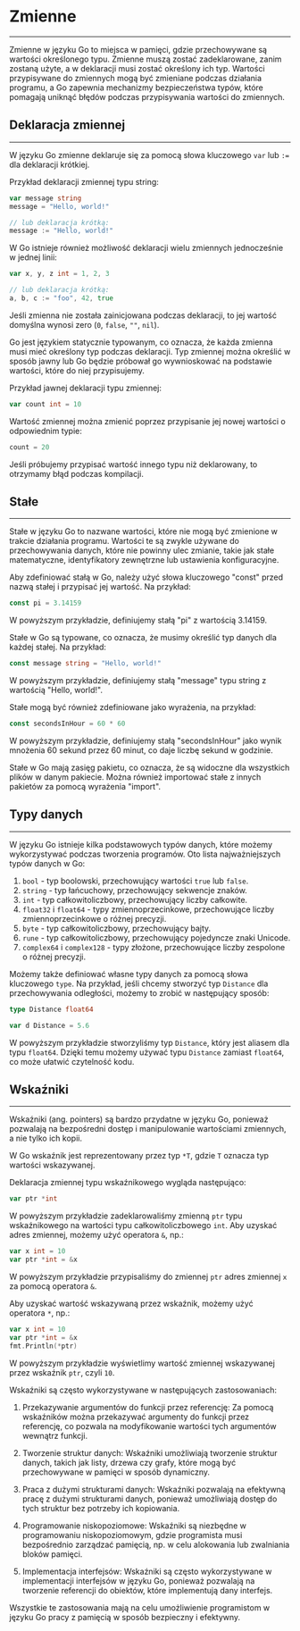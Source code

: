 # Zmienne
---
Zmienne w języku Go to miejsca w pamięci, gdzie przechowywane są wartości określonego typu. Zmienne muszą zostać zadeklarowane, zanim zostaną użyte, a w deklaracji musi zostać określony ich typ. Wartości przypisywane do zmiennych mogą być zmieniane podczas działania programu, a Go zapewnia mechanizmy bezpieczeństwa typów, które pomagają uniknąć błędów podczas przypisywania wartości do zmiennych.

## Deklaracja zmiennej
---
W języku Go zmienne deklaruje się za pomocą słowa kluczowego `var` lub `:=` dla deklaracji krótkiej.

Przykład deklaracji zmiennej typu string:

```go
var message string
message = "Hello, world!"

// lub deklaracja krótką:
message := "Hello, world!"
```

W Go istnieje również możliwość deklaracji wielu zmiennych jednocześnie w jednej linii:

```go
var x, y, z int = 1, 2, 3

// lub deklaracja krótką:
a, b, c := "foo", 42, true
```

Jeśli zmienna nie została zainicjowana podczas deklaracji, to jej wartość domyślna wynosi zero (`0`, `false`, `""`, `nil`).

Go jest językiem statycznie typowanym, co oznacza, że każda zmienna musi mieć określony typ podczas deklaracji. Typ zmiennej można określić w sposób jawny lub Go będzie próbował go wywnioskować na podstawie wartości, które do niej przypisujemy.

Przykład jawnej deklaracji typu zmiennej:

```go
var count int = 10
```

Wartość zmiennej można zmienić poprzez przypisanie jej nowej wartości o odpowiednim typie:

```go
count = 20
```

Jeśli próbujemy przypisać wartość innego typu niż deklarowany, to otrzymamy błąd podczas kompilacji.

## Stałe
---
Stałe w języku Go to nazwane wartości, które nie mogą być zmienione w trakcie działania programu. Wartości te są zwykle używane do przechowywania danych, które nie powinny ulec zmianie, takie jak stałe matematyczne, identyfikatory zewnętrzne lub ustawienia konfiguracyjne.

Aby zdefiniować stałą w Go, należy użyć słowa kluczowego "const" przed nazwą stałej i przypisać jej wartość. Na przykład:

```go
const pi = 3.14159
```

W powyższym przykładzie, definiujemy stałą "pi" z wartością 3.14159.

Stałe w Go są typowane, co oznacza, że ​​musimy określić typ danych dla każdej stałej. Na przykład:

```go
const message string = "Hello, world!"
```

W powyższym przykładzie, definiujemy stałą "message" typu string z wartością "Hello, world!".

Stałe mogą być również zdefiniowane jako wyrażenia, na przykład:

```go
const secondsInHour = 60 * 60
```

W powyższym przykładzie, definiujemy stałą "secondsInHour" jako wynik mnożenia 60 sekund przez 60 minut, co daje liczbę sekund w godzinie.

Stałe w Go mają zasięg pakietu, co oznacza, że ​​są widoczne dla wszystkich plików w danym pakiecie. Można również importować stałe z innych pakietów za pomocą wyrażenia "import".

## Typy danych
---
W języku Go istnieje kilka podstawowych typów danych, które możemy wykorzystywać podczas tworzenia programów. Oto lista najważniejszych typów danych w Go:

1.  `bool` - typ boolowski, przechowujący wartości `true` lub `false`.
2.  `string` - typ łańcuchowy, przechowujący sekwencje znaków.
3.  `int` - typ całkowitoliczbowy, przechowujący liczby całkowite.
4.  `float32` i `float64` - typy zmiennoprzecinkowe, przechowujące liczby zmiennoprzecinkowe o różnej precyzji.
5.  `byte` - typ całkowitoliczbowy, przechowujący bajty.
6.  `rune` - typ całkowitoliczbowy, przechowujący pojedyncze znaki Unicode.
7.  `complex64` i `complex128` - typy złożone, przechowujące liczby zespolone o różnej precyzji.

Możemy także definiować własne typy danych za pomocą słowa kluczowego `type`. Na przykład, jeśli chcemy stworzyć typ `Distance` dla przechowywania odległości, możemy to zrobić w następujący sposób:

```go
type Distance float64

var d Distance = 5.6
```

W powyższym przykładzie stworzyliśmy typ `Distance`, który jest aliasem dla typu `float64`. Dzięki temu możemy używać typu `Distance` zamiast `float64`, co może ułatwić czytelność kodu.

## Wskaźniki
---
Wskaźniki (ang. pointers) są bardzo przydatne w języku Go, ponieważ pozwalają na bezpośredni dostęp i manipulowanie wartościami zmiennych, a nie tylko ich kopii.

W Go wskaźnik jest reprezentowany przez typ `*T`, gdzie `T` oznacza typ wartości wskazywanej.

Deklaracja zmiennej typu wskaźnikowego wygląda następująco:

```go
var ptr *int
```

W powyższym przykładzie zadeklarowaliśmy zmienną `ptr` typu wskaźnikowego na wartości typu całkowitoliczbowego `int`. Aby uzyskać adres zmiennej, możemy użyć operatora `&`, np.:

```go
var x int = 10
var ptr *int = &x
```

W powyższym przykładzie przypisaliśmy do zmiennej `ptr` adres zmiennej `x` za pomocą operatora `&`.

Aby uzyskać wartość wskazywaną przez wskaźnik, możemy użyć operatora `*`, np.:

```go
var x int = 10
var ptr *int = &x
fmt.Println(*ptr)
```

W powyższym przykładzie wyświetlimy wartość zmiennej wskazywanej przez wskaźnik `ptr`, czyli `10`.

Wskaźniki są często wykorzystywane w następujących zastosowaniach:

1.  Przekazywanie argumentów do funkcji przez referencję: Za pomocą wskaźników można przekazywać argumenty do funkcji przez referencję, co pozwala na modyfikowanie wartości tych argumentów wewnątrz funkcji.
    
2.  Tworzenie struktur danych: Wskaźniki umożliwiają tworzenie struktur danych, takich jak listy, drzewa czy grafy, które mogą być przechowywane w pamięci w sposób dynamiczny.
    
3.  Praca z dużymi strukturami danych: Wskaźniki pozwalają na efektywną pracę z dużymi strukturami danych, ponieważ umożliwiają dostęp do tych struktur bez potrzeby ich kopiowania.
    
4.  Programowanie niskopoziomowe: Wskaźniki są niezbędne w programowaniu niskopoziomowym, gdzie programista musi bezpośrednio zarządzać pamięcią, np. w celu alokowania lub zwalniania bloków pamięci.
    
5.  Implementacja interfejsów: Wskaźniki są często wykorzystywane w implementacji interfejsów w języku Go, ponieważ pozwalają na tworzenie referencji do obiektów, które implementują dany interfejs.

Wszystkie te zastosowania mają na celu umożliwienie programistom w języku Go pracy z pamięcią w sposób bezpieczny i efektywny.